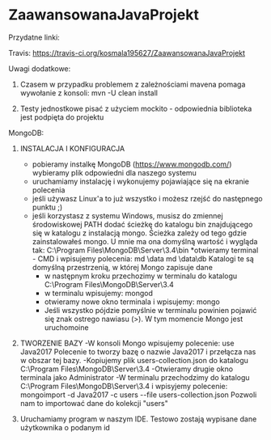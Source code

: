 # ZaawansowanaJavaProjekt

Przydatne linki:

Travis:
https://travis-ci.org/kosmala195627/ZaawansowanaJavaProjekt

Uwagi dodatkowe:
1. Czasem w przypadku problemem z zależnościami mavena pomaga wywołanie z konsoli: 
mvn -U clean install

2. Testy jednostkowe pisać z użyciem mockito - odpowiednia biblioteka jest podpięta do projektu

MongoDB:
1) INSTALACJA I KONFIGURACJA
	- pobieramy instalkę MongoDB (https://www.mongodb.com/) wybieramy plik odpowiedni dla naszego systemu
	- uruchamiamy instalację i wykonujemy pojawiające się na ekranie polecenia
	- jeśli używasz Linux'a to już wszystko i możesz rzejść do następnego punktu ;)
	- jeśli korzystasz z systemu Windows, musisz do zmiennej środowiskowej PATH dodać ścieżkę do katalogu bin znajdującego się w katalogu z instalacją mongo. Ścieżka zależy od tego gdzie zainstalowałeś mongo. U mnie ma ona domyślną wartość i wygląda tak: C:\Program Files\MongoDB\Server\3.4\bin
		*otwieramy terminal - CMD i wpisujemy polecenia:
		md \data
		md \data\db
		Katalogi te są domyślną przestrzenią, w której Mongo zapisuje dane
		* w następnym kroku przechozimy w terminalu do katalogu C:\Program Files\MongoDB\Server\3.4
		* w terminalu wpisujemy:
		mongod
		* otwieramy nowe okno terminala i wpisujemy:
		mongo
		* Jeśli wszystko pójdzie pomyślnie w terminalu powinien pojawić się znak ostrego nawiasu (>). W tym momencie Mongo jest uruchomoine
2) TWORZENIE BAZY
	-W konsoli Mongo wpisujemy polecenie: use Java2017
	Polecenie to tworzy bazę o nazwie Java2017 i przełącza nas w obszar tej bazy.
	-Kopiujemy plik users-collection.json do katalogu C:\Program Files\MongoDB\Server\3.4
	-Otwieramy drugie okno terminala jako Administrator
	-W terminalu przechodzimy do katalogu C:\Program Files\MongoDB\Server\3.4 i wpisyjemy polecenie:
		mongoimport -d Java2017 -c users --file users-collection.json
	Pozwoli nam to importować dane do kolekcji "users" 
	
3) Uruchamiamy program w naszym IDE. Testowo zostają wypisane dane użytkownika o podanym id
